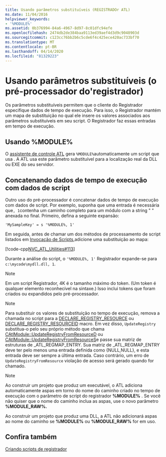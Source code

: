 ```yaml
---
title: Usando parâmetros substituíveis (REGISTRADOr ATL)
ms.date: 11/04/2016
helpviewer_keywords:
- '%MODULE%'
ms.assetid: 0b376994-84a6-4967-8d97-8c01dfc94efe
ms.openlocfilehash: 2474db2de384baa9113ed39aef4d3d9c9048903d
ms.sourcegitcommit: c123cc76bb2b6c5cde6f4c425ece420ac733bf70
ms.translationtype: MT
ms.contentlocale: pt-BR
ms.lasthandoff: 04/14/2020
ms.locfileid: "81329223"
---
```

# <a name="using-replaceable-parameters-the-registrar39s-preprocessor"></a>Usando parâmetros substituíveis (o pré-processador do&#39;registrador)

Os parâmetros substituíveis permitem que o cliente do Registrador especifique dados de tempo de execução. Para isso, o Registrador mantém um mapa de substituição no qual ele insere os valores associados aos parâmetros substituíveis em seu script. O Registrador faz essas entradas em tempo de execução.

## <a name="using-module"></a><a name="_atl_using_.25.module.25"></a>Usando %MODULE%

O [assistente de controle ATL](../atl/reference/atl-control-wizard.md) gera `%MODULE%`automaticamente um script que usa . A ATL usa este parâmetro substituível para a localização real da DLL ou EXE do seu servidor.

## <a name="concatenating-run-time-data-with-script-data"></a>Concatenando dados de tempo de execução com dados de script

Outro uso do pré-processador é concatenar dados de tempo de execução com dados de script. Por exemplo, suponha que uma entrada é necessária que`, 1`contenha um caminho completo para um módulo com a string " " anexada no final. Primeiro, defina a seguinte expansão:

```
'MySampleKey' = s '%MODULE%, 1'
```

Em seguida, antes de chamar um dos métodos de processamento de script listados em [Invocação de Scripts,](../atl/invoking-scripts.md)adicione uma substituição ao mapa:

[!code-cpp[NVC_ATL_Utilities#113](../atl/codesnippet/cpp/using-replaceable-parameters-the-registrar-s-preprocessor_1.cpp)]

Durante a análise do script, o `'%MODULE%, 1'` Registrador expande-se para `c:\mycode\mydll.dll, 1`.

> [!NOTE]
> Em um script Registrador, 4K é o tamanho máximo do token. (Um token é qualquer elemento reconhecível na sintaxe.) Isso inclui tokens que foram criados ou expandidos pelo pré-processador.

> [!NOTE]
> Para substituir os valores de substituição no tempo de execução, remova a chamada no script para a [DECLARE_REGISTRY_RESOURCE](../atl/reference/registry-macros.md#declare_registry_resource) ou [DECLARE_REGISTRY_RESOURCEID](../atl/reference/registry-macros.md#declare_registry_resourceid) macro. Em vez disso, `UpdateRegistry` substitua-o pelo seu próprio método que chama [CAtlModule::UpdateRegistryFromResourceD](../atl/reference/catlmodule-class.md#updateregistryfromresourced) ou [CAtlModule::UpdateRegistryFromResourceS](../atl/reference/catlmodule-class.md#updateregistryfromresources)e passe sua matriz de estruturas de _ATL_REGMAP_ENTRY. Sua matriz de _ATL_REGMAP_ENTRY deve ter pelo menos uma entrada definida como {NULL,NULL}, e esta entrada deve ser sempre a última entrada. Caso contrário, um erro de `UpdateRegistryFromResource` violação de acesso será gerado quando for chamado.

> [!NOTE]
> Ao construir um projeto que produz um executável, o ATL adiciona automaticamente aspas em torno do nome do caminho criado no tempo de execução com o parâmetro de script do registrador **%MODULE%** . Se você não quiser que o nome do caminho inclua as aspas, use o novo parâmetro **%MODULE_RAW%.**
>
> Ao construir um projeto que produz uma DLL, a ATL não adicionará aspas ao nome do caminho se **%MODULE%** ou **%MODULE_RAW%** for em uso.

## <a name="see-also"></a>Confira também

[Criando scripts de registrador](../atl/creating-registrar-scripts.md)
